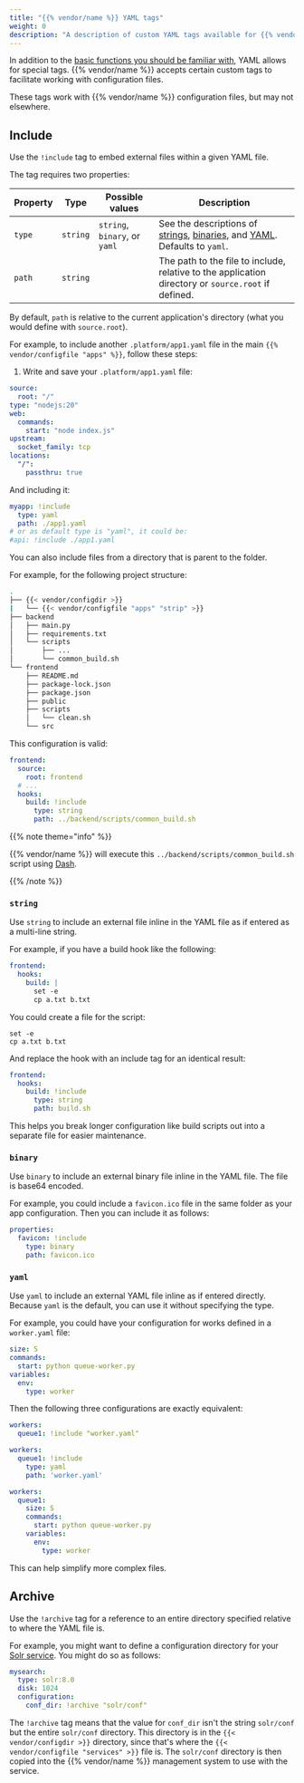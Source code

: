 ```yaml
---
title: "{{% vendor/name %}} YAML tags"
weight: 0
description: "A description of custom YAML tags available for {{% vendor/name %}} files."
---
```


In addition to the [basic functions you should be familiar with](/learn/overview/yaml/what-is-yaml.md), YAML allows for special tags.
{{% vendor/name %}} accepts certain custom tags to facilitate working with configuration files.

These tags work with {{% vendor/name %}} configuration files, but may not elsewhere.

## Include

Use the `!include` tag to embed external files within a given YAML file.

The tag requires two properties:

| Property | Type     | Possible values               | Description                                                                                             |
| -------- | -------- | ----------------------------- |---------------------------------------------------------------------------------------------------------|
| `type`   | `string` | `string`, `binary`, or `yaml` | See the descriptions of [strings](#string), [binaries](#binary), and [YAML](#yaml). Defaults to `yaml`. |
| `path`   | `string` |                               | The path to the file to include, relative to the application directory or `source.root` if defined.     |


By default, `path` is relative to the current application's directory (what you would define with `source.root`).

For example, to include another ``.platform/app1.yaml`` file in the main `{{% vendor/configfile "apps" %}}`, follow these steps:

1. Write and save your ``.platform/app1.yaml`` file:

```yaml {location=".platform/app1.yaml"}
source:
  root: "/"
type: "nodejs:20"
web:
  commands:
    start: "node index.js"
upstream:
  socket_family: tcp
locations:
  "/":
    passthru: true
```

And including it:

```yaml {configFile="apps"}
myapp: !include
  type: yaml
  path: ./app1.yaml
# or as default type is "yaml", it could be:
#api: !include ./app1.yaml
```

You can also include files from a directory that is parent to the folder.

For example, for the following project structure:

```bash
.
├── {{< vendor/configdir >}}
|   └── {{< vendor/configfile "apps" "strip" >}}
├── backend
│   ├── main.py
│   ├── requirements.txt
│   └── scripts
│       ├── ...
│       └── common_build.sh
└── frontend
    ├── README.md
    ├── package-lock.json
    ├── package.json
    ├── public
    ├── scripts
    │   └── clean.sh
    └── src
```

This configuration is valid:

```yaml {configFile="apps"}
frontend:
  source:
    root: frontend
  # ...
  hooks:
    build: !include
      type: string
      path: ../backend/scripts/common_build.sh
```

{{% note theme="info" %}}

{{% vendor/name %}} will execute this ``../backend/scripts/common_build.sh`` script using [Dash](https://wiki.archlinux.org/title/Dash).

{{% /note %}}

### `string`

Use `string` to include an external file inline in the YAML file as if entered as a multi-line string.

For example, if you have a build hook like the following:

```yaml {configFile="apps"}
frontend:
  hooks:
    build: |
      set -e
      cp a.txt b.txt
```

You could create a file for the script:

```text {location="build.sh"}
set -e
cp a.txt b.txt
```

And replace the hook with an include tag for an identical result:

```yaml {configFile="apps"}
frontend:
  hooks:
    build: !include
      type: string
      path: build.sh
```

This helps you break longer configuration like build scripts out into a separate file for easier maintenance.

### `binary`

Use `binary` to include an external binary file inline in the YAML file.
The file is base64 encoded.

For example, you could include a `favicon.ico` file in the same folder as your app configuration.
Then you can include it as follows:

```yaml {configFile="apps"}
properties:
  favicon: !include
    type: binary
    path: favicon.ico
```

### `yaml`

Use `yaml` to include an external YAML file inline as if entered directly.
Because `yaml` is the default, you can use it without specifying the type.

For example, you could have your configuration for works defined in a `worker.yaml` file:

```yaml {location="worker.yaml"}
size: S
commands:
  start: python queue-worker.py
variables:
  env:
    type: worker
```

Then the following three configurations are exactly equivalent:

```yaml {configFile="app"}
workers:
  queue1: !include "worker.yaml"
```

```yaml {configFile="app"}
workers:
  queue1: !include
    type: yaml
    path: 'worker.yaml'
```

```yaml {configFile="app"}
workers:
  queue1:
    size: S
    commands:
      start: python queue-worker.py
    variables:
      env:
        type: worker
```

This can help simplify more complex files.

## Archive

Use the `!archive` tag for a reference to an entire directory specified relative to where the YAML file is.

For example, you might want to define a configuration directory for your [Solr service](/add-services/solr.md).
You might do so as follows:

```yaml {configFile="services"}
mysearch:
  type: solr:8.0
  disk: 1024
  configuration:
    conf_dir: !archive "solr/conf"
```

The `!archive` tag means that the value for `conf_dir` isn't the string `solr/conf` but the entire `solr/conf` directory.
This directory is in the `{{< vendor/configdir >}}` directory, since that's where the `{{< vendor/configfile "services" >}}` file is.
The `solr/conf` directory is then copied into the {{% vendor/name %}} management system to use with the service.
